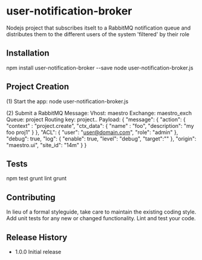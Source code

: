 user-notification-broker
=========

Nodejs project that subscribes itselt to a RabbitMQ notification queue and distributes them
to the different users of the system 'filtered' by their role

## Installation

  npm install user-notification-broker --save
  node user-notification-broker.js

## Project Creation

  (1) Start the app: node user-notification-broker.js

  (2) Submit a RabbitMQ Message:
  Vhost: maestro
  Exchange: maestro_exch
  Queue: project
  Routing key: project.*.*
  Payload:
  {
   "message": {
     "action": {
         "context" : "project.create",
         "ctx_data": {
               "name" : "foo",
               "description": "my foo proj1"
          }
     },
     "ACL": {
          "user": "user@domain.com",
          "role": "admin"
     },
     "debug": true,
     "log": {
         "enable": true,
         "level": "debug",
         "target":""
     },
     "origin": "maestro.ui",
     "site_id": "14m"
    }
  }

## Tests

  npm test
  grunt lint
  grunt

## Contributing

  In lieu of a formal styleguide, take care to maintain the existing coding style.
  Add unit tests for any new or changed functionality. Lint and test your code.

## Release History

* 1.0.0 Initial release
